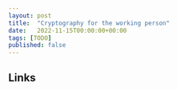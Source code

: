 ```yaml
---
layout: post
title:  "Cryptography for the working person"
date:   2022-11-15T00:00:00+00:00
tags: [TODO]
published: false
---
```




## Links
